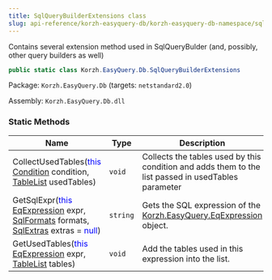 ```yaml
---
title: SqlQueryBuilderExtensions class
slug: api-reference/korzh-easyquery-db/korzh-easyquery-db-namespace/sqlquerybuilderextensions-class
---
```


Contains several extension method used in SqlQueryBulder (and, possibly, other query builders as well)
```csharp
public static class Korzh.EasyQuery.Db.SqlQueryBuilderExtensions

```
Package: `Korzh.EasyQuery.Db` (targets: `netstandard2.0`)

Assembly: `Korzh.EasyQuery.Db.dll`

### Static Methods

| Name | Type | Description | 
| --- | --- | --- | 
| CollectUsedTables(<span style='color: blue'>this</span> [Condition](//easyquery/docs/api-reference/korzh-easyquery/korzh-easyquery-namespace/condition-class) condition, [TableList](//easyquery/docs/api-reference/korzh-easyquery-db/korzh-easyquery-db-namespace/tablelist-class) usedTables) | `void` | Collects the tables used by this condition and adds them to the list passed in usedTables parameter | 
| GetSqlExpr(<span style='color: blue'>this</span> [EqExpression](//easyquery/docs/api-reference/korzh-easyquery/korzh-easyquery-namespace/eqexpression-class) expr, [SqlFormats](//easyquery/docs/api-reference/korzh-easyquery-db/korzh-easyquery-db-namespace/sqlformats-class) formats, [SqlExtras](//easyquery/docs/api-reference/korzh-easyquery-db/korzh-easyquery-db-namespace/sqlextras-class) extras = <span style='color: blue'>null</span>) | `string` | Gets the SQL expression of the [Korzh.EasyQuery.EqExpression](//easyquery/docs/api-reference/korzh-easyquery/korzh-easyquery-namespace/eqexpression-class) object. | 
| GetUsedTables(<span style='color: blue'>this</span> [EqExpression](//easyquery/docs/api-reference/korzh-easyquery/korzh-easyquery-namespace/eqexpression-class) expr, [TableList](//easyquery/docs/api-reference/korzh-easyquery-db/korzh-easyquery-db-namespace/tablelist-class) tables) | `void` | Add the tables used in this expression into the list. |